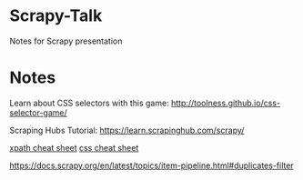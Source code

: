 # Scrapy-Talk
Notes for Scrapy presentation


# Notes

Learn about CSS selectors with this game: http://toolness.github.io/css-selector-game/

Scraping Hubs Tutorial: https://learn.scrapinghub.com/scrapy/

[xpath cheat sheet](https://devhints.io/xpath)
[css cheat sheet](https://guide.freecodecamp.org/css/tutorials/css-selectors-cheat-sheet/)

https://docs.scrapy.org/en/latest/topics/item-pipeline.html#duplicates-filter
